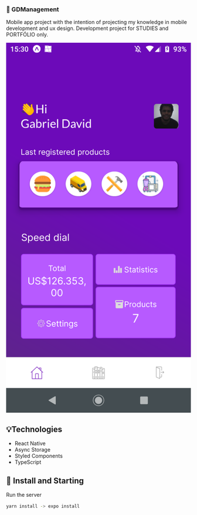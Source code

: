 ### 📲 GDManagement
Mobile app project with the intention of 
projecting my knowledge in mobile development and ux design. 
Development project for STUDIES and PORTFÓLIO only.

![ImagemSistema](Screenshot_20220718-153045.png)

## 💡Technologies
- React Native
- Async Storage
- Styled Components
- TypeScript

## 🚀 Install and Starting
Run the server
```bash
yarn install -> expo install

```
